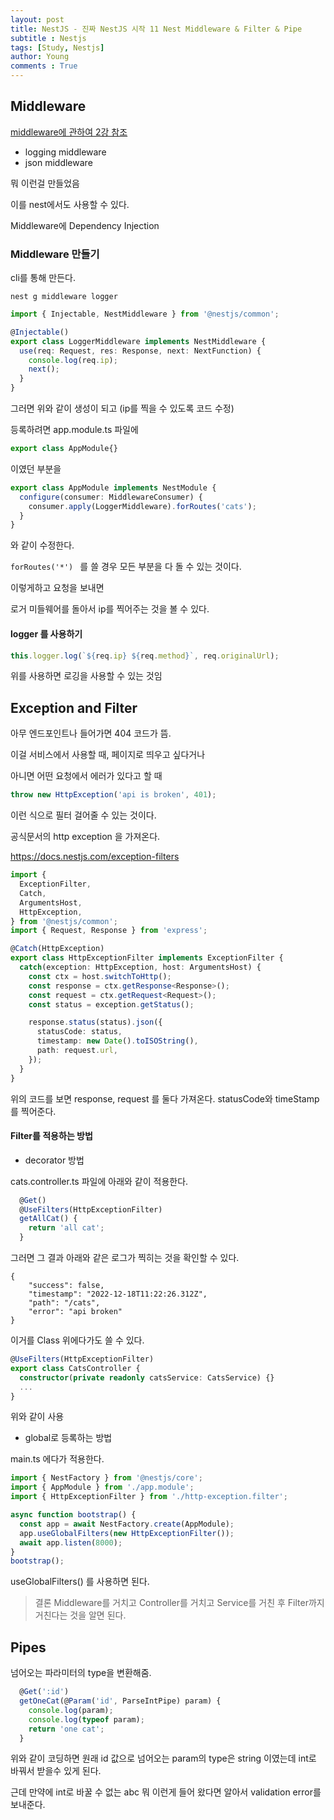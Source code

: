 ```yaml
---
layout: post
title: NestJS - 진짜 NestJS 시작 11 Nest Middleware & Filter & Pipe
subtitle : Nestjs
tags: [Study, Nestjs]
author: Young
comments : True
---
```


## Middleware

[middleware에 관하여 2강 참조](https://navskh.github.io/2022/12/11/02.-Express-%EA%B8%B0%EB%B3%B8%EC%9B%90%EB%A6%AC.html)

- logging middleware
- json middleware

뭐 이런걸 만들었음

이를 nest에서도 사용할 수 있다.

Middleware에 Dependency Injection

### Middleware 만들기

cli를 통해 만든다.

```
nest g middleware logger
```

```ts
import { Injectable, NestMiddleware } from '@nestjs/common';

@Injectable()
export class LoggerMiddleware implements NestMiddleware {
  use(req: Request, res: Response, next: NextFunction) {
    console.log(req.ip);
    next();
  }
}
```

그러면 위와 같이 생성이 되고 (ip를 찍을 수 있도록 코드 수정)


등록하려면 
app.module.ts 파일에

```ts
export class AppModule{}
```
이였던 부분을

```ts
export class AppModule implements NestModule {
  configure(consumer: MiddlewareConsumer) {
    consumer.apply(LoggerMiddleware).forRoutes('cats');
  }
}
```
와 같이 수정한다.

```forRoutes('*') ``` 를 쓸 경우 모든 부분을 다 돌 수 있는 것이다.

이렇게하고 요청을 보내면

로거 미들웨어를 돌아서 ip를 찍어주는 것을 볼 수 있다.


#### logger 를 사용하기

```ts
this.logger.log(`${req.ip} ${req.method}`, req.originalUrl);
```
위를 사용하면 로깅을 사용할 수 있는 것임



## Exception and Filter

아무 엔드포인트나 들어가면 404 코드가 뜸.

이걸 서비스에서 사용할 때, 페이지로 띄우고 싶다거나

아니면 어떤 요청에서 에러가 있다고 할 때

```js
throw new HttpException('api is broken', 401);
```

이런 식으로 필터 걸어줄 수 있는 것이다.

공식문서의 http exception 을 가져온다.

https://docs.nestjs.com/exception-filters


```ts
import {
  ExceptionFilter,
  Catch,
  ArgumentsHost,
  HttpException,
} from '@nestjs/common';
import { Request, Response } from 'express';

@Catch(HttpException)
export class HttpExceptionFilter implements ExceptionFilter {
  catch(exception: HttpException, host: ArgumentsHost) {
    const ctx = host.switchToHttp();
    const response = ctx.getResponse<Response>();
    const request = ctx.getRequest<Request>();
    const status = exception.getStatus();

    response.status(status).json({
      statusCode: status,
      timestamp: new Date().toISOString(),
      path: request.url,
    });
  }
}
```

위의 코드를 보면
response, request 를 둘다 가져온다.
statusCode와 timeStamp를 찍어준다.

#### Filter를 적용하는 방법

- decorator 방법

cats.controller.ts 파일에 아래와 같이 적용한다.
```ts
  @Get()
  @UseFilters(HttpExceptionFilter)
  getAllCat() {
    return 'all cat';
  }
```

그러면 그 결과 아래와 같은 로그가 찍히는 것을 확인할 수 있다.
```
{
    "success": false,
    "timestamp": "2022-12-18T11:22:26.312Z",
    "path": "/cats",
    "error": "api broken"
}
```

이거를 Class 위에다가도 쓸 수 있다.
```ts
@UseFilters(HttpExceptionFilter)
export class CatsController {
  constructor(private readonly catsService: CatsService) {}
  ...
}
```
위와 같이 사용

- global로 등록하는 방법

main.ts 에다가 적용한다.

```ts
import { NestFactory } from '@nestjs/core';
import { AppModule } from './app.module';
import { HttpExceptionFilter } from './http-exception.filter';

async function bootstrap() {
  const app = await NestFactory.create(AppModule);
  app.useGlobalFilters(new HttpExceptionFilter());
  await app.listen(8000);
}
bootstrap();
```

useGlobalFilters() 를 사용하면 된다.


> 결론
Middleware를 거치고
Controller를 거치고
Service를 거친 후
Filter까지 거친다는 것을 알면 된다.


## Pipes

넘어오는 파라미터의 type을 변환해줌.

```ts
  @Get(':id')
  getOneCat(@Param('id', ParseIntPipe) param) {
    console.log(param);
    console.log(typeof param);
    return 'one cat';
  }
```
위와 같이 코딩하면 원래 id 값으로 넘어오는 param의 type은
string 이였는데 int로 바꿔서 받을수 있게 된다.

근데 만약에 int로 바꿀 수 없는 abc 뭐 이런게 들어 왔다면
알아서 validation error를 보내준다.

